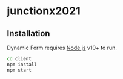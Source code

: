 # junctionx2021
## Installation

Dynamic Form requires [Node.js](https://nodejs.org/) v10+ to run.

```sh
cd client
npm install
npm start
```
